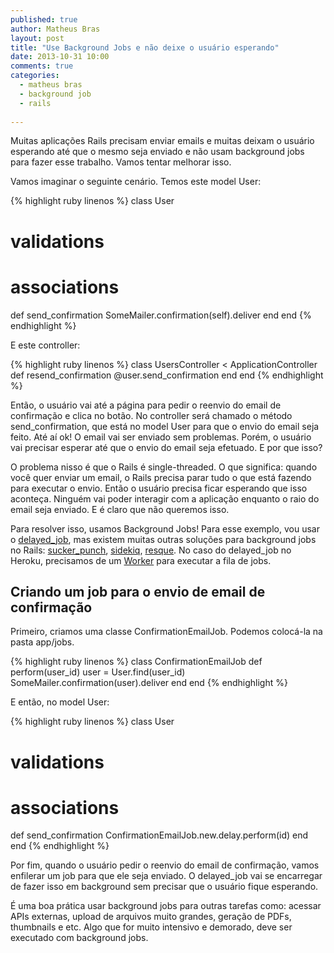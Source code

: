 ```yaml
---
published: true
author: Matheus Bras
layout: post
title: "Use Background Jobs e não deixe o usuário esperando"
date: 2013-10-31 10:00
comments: true
categories:
  - matheus bras
  - background job
  - rails
  
---
```


Muitas aplicações Rails precisam enviar emails e muitas deixam o usuário esperando até que o mesmo seja enviado e não usam background jobs para fazer esse trabalho. Vamos tentar melhorar isso.

<!--more-->

Vamos imaginar o seguinte cenário. Temos este model User:

{% highlight ruby linenos %}
class User
  # validations
  # associations

  def send_confirmation
    SomeMailer.confirmation(self).deliver
  end
end
{% endhighlight %}

E este controller:

{% highlight ruby linenos %}
class UsersController < ApplicationController
  def resend_confirmation
    @user.send_confirmation
  end
end
{% endhighlight %}

Então, o usuário vai até a página para pedir o reenvio do email de confirmação e clica no botão. No controller será chamado o método send_confirmation, que está no model User para que o envio do email seja feito. Até aí ok! O email vai ser enviado sem problemas. Porém, o usuário vai precisar esperar até que o envio do email seja efetuado. E por que isso?

O problema nisso é que o Rails é single-threaded. O que significa: quando você quer enviar um email, o Rails precisa parar tudo o que está fazendo para executar o envio. Então o usuário precisa ficar esperando que isso aconteça. Ninguém vai poder interagir com a aplicação enquanto o raio do email seja enviado. E é claro que não queremos isso.

Para resolver isso, usamos Background Jobs! Para esse exemplo, vou usar o [delayed_job](https://github.com/collectiveidea/delayed_job), mas existem muitas outras soluções para background jobs no Rails: [sucker_punch](https://github.com/brandonhilkert/sucker_punch), [sidekiq](https://github.com/mperham/sidekiq), [resque](https://github.com/resque/resque). No caso do delayed_job no Heroku, precisamos de um [Worker](https://blog.heroku.com/archives/2009/7/15/background_jobs_with_dj_on_heroku) para executar a fila de jobs.

## Criando um job para o envio de email de confirmação

Primeiro, criamos uma classe ConfirmationEmailJob. Podemos colocá-la na pasta app/jobs.

{% highlight ruby linenos %}
class ConfirmationEmailJob
  def perform(user_id)
    user = User.find(user_id)
    SomeMailer.confirmation(user).deliver
  end
end
{% endhighlight %}

E então, no model User:

{% highlight ruby linenos %}
class User
  # validations
  # associations

  def send_confirmation
    ConfirmationEmailJob.new.delay.perform(id)
  end
end
{% endhighlight %}

Por fim, quando o usuário pedir o reenvio do email de confirmação, vamos enfilerar um job para que ele seja enviado. O delayed_job vai se encarregar de fazer isso em background sem precisar que o usuário fique esperando.

É uma boa prática usar background jobs para outras tarefas como: acessar APIs externas, upload de arquivos muito grandes, geração de PDFs, thumbnails e etc. Algo que for muito intensivo e demorado, deve ser executado com background jobs.

